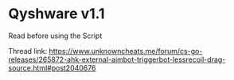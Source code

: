 # Qyshware v1.1
Read before using the Script

Thread link: https://www.unknowncheats.me/forum/cs-go-releases/265872-ahk-external-aimbot-triggerbot-lessrecoil-drag-source.html#post2040676
